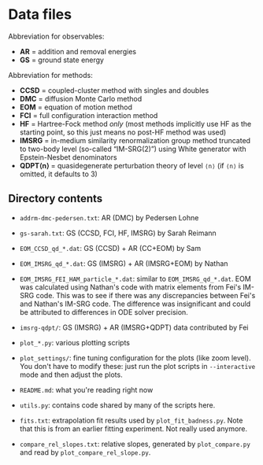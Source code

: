 Data files
==========

Abbreviation for observables:

  - **AR** = addition and removal energies
  - **GS** = ground state energy

Abbreviation for methods:

  - **CCSD** = coupled-cluster method with singles and doubles
  - **DMC** = diffusion Monte Carlo method
  - **EOM** = equation of motion method
  - **FCI** = full configuration interaction method
  - **HF** = Hartree-Fock method *only* (most methods implicitly use HF as the
    starting point, so this just means no post-HF method was used)
  - **IMSRG** = in-medium similarity renormalization group method truncated to
    two-body level (so-called “IM-SRG(2)”) using White generator with
    Epstein-Nesbet denominators
  - **QDPT⟨n⟩** = quasidegenerate perturbation theory of level `⟨n⟩` (if `⟨n⟩`
    is omitted, it defaults to 3)

## Directory contents

  - `addrm-dmc-pedersen.txt`: AR (DMC) by Pedersen Lohne

  - `gs-sarah.txt`: GS (CCSD, FCI, HF, IMSRG) by Sarah Reimann

  - `EOM_CCSD_qd_*.dat`: GS (CCSD) + AR (CC+EOM) by Sam

  - `EOM_IMSRG_qd_*.dat`: GS (IMSRG) + AR (IMSRG+EOM) by Nathan

  - `EOM_IMSRG_FEI_HAM_particle_*.dat`: similar to `EOM_IMSRG_qd_*.dat`.  EOM
    was calculated using Nathan's code with matrix elements from Fei's IM-SRG
    code.  This was to see if there was any discrepancies between Fei's and
    Nathan's IM-SRG code.  The difference was insignificant and could be
    attributed to differences in ODE solver precision.

  - `imsrg-qdpt/`: GS (IMSRG) + AR (IMSRG+QDPT) data contributed by Fei

  - `plot_*.py`: various plotting scripts

  - `plot_settings/`: fine tuning configuration for the plots (like zoom
    level).  You don't have to modify these: just run the plot scripts in
    `--interactive` mode and then adjust the plots.

  - `README.md`: what you're reading right now

  - `utils.py`: contains code shared by many of the scripts here.

  - `fits.txt`: extrapolation fit results used by `plot_fit_badness.py`.  Note
    that this is from an earlier fitting experiment.  Not really used anymore.

  - `compare_rel_slopes.txt`: relative slopes, generated by `plot_compare.py`
    and read by `plot_compare_rel_slope.py`.
